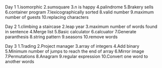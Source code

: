 Day 1
1.isomorphic
2.sumsquare
3.n is happy
4.palindrome
5.Brakery sells
6.container program
7.lexicographically sorted
8.valid number
9.maximum number of guests
10.replacing characters
   
Day 2
1.climbing a staircase
2.leap year
3.maximum number of words found in sentence
4.Merge list
5.Basic calculator
6.calcuator
7.Generate paranthesis
8.string pattern
9.seasons
10.remove words
       
 Day 3
 1.Trading
 2.Project manager
 3.array of integers
 4.Add binary
 5.Minimum number of jumps to reach the end of array
 6.Mirror image
 7.Permutations
 8.Anagram
 9.regular expression
 10.Convert one word to another words
